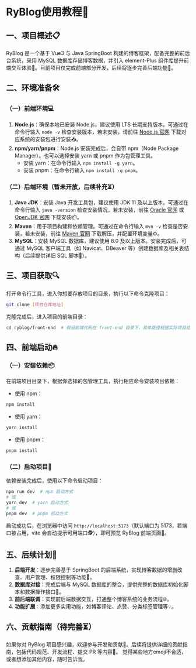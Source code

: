 

# RyBlog使用教程🚀
## 一、项目概述📋
RyBlog 是一个基于 Vue3 与 Java SpringBoot 构建的博客框架，配备完整的前后台系统，采用 MySQL 数据库存储博客数据，并引入 element-Plus 组件库提升前端交互体验🎉。目前项目仅完成前端部分开发，后续将逐步完善后端功能🔧。

## 二、环境准备🛠️
### （一）前端环境💻
1. **Node.js**：确保本地已安装 Node.js，建议使用 LTS 长期支持版本。可通过在命令行输入 `node -v` 检查安装版本，若未安装，请前往 [Node.js 官网](https://nodejs.org/) 下载对应系统的安装包进行安装📥。
2. **npm/yarn/pnpm**：Node.js 安装完成后，会自带 npm（Node Package Manager）。也可以选择安装 yarn 或 pnpm 作为包管理工具。
    - 安装 yarn：在命令行输入 `npm install -g yarn`。
    - 安装 pnpm：在命令行输入 `npm install -g pnpm`。

### （二）后端环境（暂未开放，后续补充⏳）
1. **Java JDK**：安装 Java 开发工具包，建议使用 JDK 11 及以上版本。可通过在命令行输入 `java -version` 检查安装情况，若未安装，前往 [Oracle 官网](https://www.oracle.com/java/technologies/downloads/) 或 [OpenJDK 官网](https://adoptium.net/) 下载安装📦。
2. **Maven**：用于项目构建和依赖管理。可通过在命令行输入 `mvn -v` 检查是否安装，若未安装，前往 [Maven 官网](https://maven.apache.org/download.cgi) 下载解压，并配置环境变量⚙️。
3. **MySQL**：安装 MySQL 数据库，建议使用 8.0 及以上版本。安装完成后，可通过 MySQL 客户端工具（如 Navicat、DBeaver 等）创建数据库及相关表结构（后续提供详细 SQL 脚本📄）。

## 三、项目获取🔍
打开命令行工具，进入你想要存放项目的目录，执行以下命令克隆项目：
```bash
git clone [项目仓库地址]
```
克隆完成后，进入项目的前端目录：
```bash
cd ryblog/front-end  # 假设前端代码在 front-end 目录下，具体路径根据实际项目结构调整
```

## 四、前端启动🔥
### （一）安装依赖📦
在前端项目目录下，根据你选择的包管理工具，执行相应命令安装项目依赖：
- 使用 npm：
```bash
npm install
```
- 使用 yarn：
```bash
yarn install
```
- 使用 pnpm：
```bash
pnpm install
```

### （二）启动项目🚀
依赖安装完成后，使用以下命令启动项目：
```bash
npm run dev  # npm 启动方式
# 或
yarn dev  # yarn 启动方式
# 或
pnpm dev  # pnpm 启动方式
```
启动成功后，在浏览器中访问 `http://localhost:5173`（默认端口为 5173，若端口被占用，vite 会自动提示可用端口🕵️），即可预览 RyBlog 前端页面👀。

## 五、后续计划📅
1. **后端开发**：逐步完善基于 SpringBoot 的后端系统，实现博客数据的增删改查、用户管理、权限控制等功能🔧。
2. **数据库对接**：完成后端与 MySQL 数据库的整合，提供完整的数据库初始化脚本和数据操作接口📄。
3. **前后端联调**：实现前后端数据交互，打通整个博客系统的业务流程🌐。
4. **功能扩展**：添加更多实用功能，如博客评论、点赞、分类标签管理等💡。

## 六、贡献指南（待完善⏳）
如果你对 RyBlog 项目感兴趣，欢迎参与开发和贡献👏。后续将提供详细的贡献指南，包括代码规范、开发流程、提交 PR 等内容📝。
觉得某些地方emoji不合适，或者想添加其他内容，随时告诉我。 